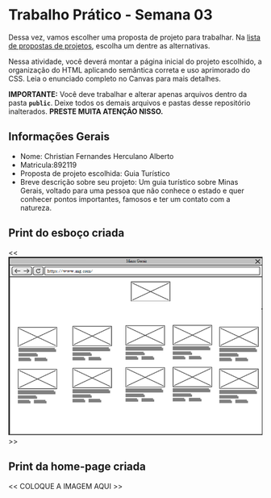 # Trabalho Prático - Semana 03

Dessa vez, vamos escolher uma proposta de projeto para trabalhar. Na [lista de propostas de projetos](propostas-projetos.md), escolha um dentre as alternativas.

Nessa atividade, você deverá montar a página inicial do projeto escolhido, a organização do HTML aplicando semântica correta e uso aprimorado do CSS. Leia o enunciado completo no Canvas para mais detalhes.

**IMPORTANTE:** Você deve trabalhar e alterar apenas arquivos dentro da pasta **`public`**. Deixe todos os demais arquivos e pastas desse repositório inalterados. **PRESTE MUITA ATENÇÃO NISSO.**

## Informações Gerais

- Nome: Christian Fernandes Herculano Alberto
- Matricula:892119
- Proposta de projeto escolhida: Guia Turístico
- Breve descrição sobre seu projeto: Um guia turístico sobre Minas Gerais, voltado para uma pessoa que não conhece o estado e quer conhecer pontos importantes, famosos e ter um contato com a natureza.


## Print do esboço criada

<< ![alt text](../public/Imagens/Esboço/Esboço.png) >>


## Print da home-page criada

<<  COLOQUE A IMAGEM AQUI >>
